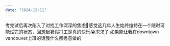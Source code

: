 ```yaml
---
date: "2024-12-11"
---
```

考完试后再次陷入了对找工作深深的焦虑🙂感觉这几年人生始终维持在一个随时可能烂完的状态，回想起暑假打工是真的快乐😭求求了 如果能让我在downtown vancouver上班的话我什么都愿意做的
